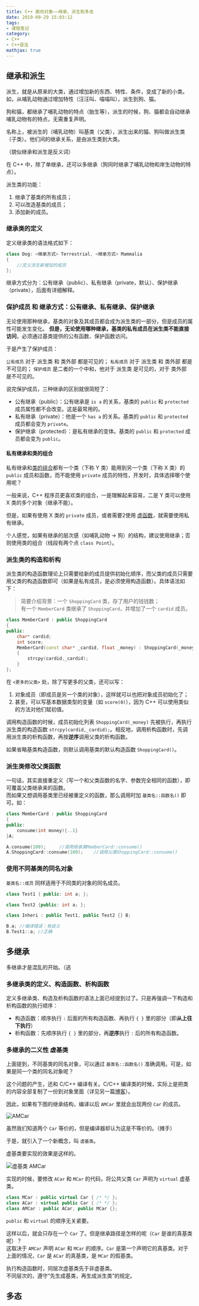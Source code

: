 ```yaml
---
title: C++ 面向对象——继承、派生和多态
date: 2019-09-29 15:03:12
tags:
- 课程笔记
category:
- C++
- C++语法
mathjax: true
---
```


## 继承和派生

派生，就是从原来的大类，通过增加新的东西、特性、条件，变成了新的小类。如，从哺乳动物通过增加特性（汪汪叫、喵喵叫），派生到狗、猫。

狗和猫，都继承了哺乳动物的特点（胎生等），派生的时候，狗、猫都会自动继承哺乳动物有的特点，无需重复声明。

名称上，被派生的（哺乳动物）叫基类（父类），派生出来的猫、狗叫做派生类（子类）。他们间的继承关系，是由派生类到大类。

（貌似继承和派生是反义词）

在 C++ 中，除了单继承，还可以多继承（狗同时继承了哺乳动物和岸生动物的特点）。

派生类的功能：

1. 继承了基类的所有成员；
2. 可以改造基类的成员；
3. 添加新的成员。

### 继承类的定义

定义继承类的语法格式如下：

```cpp
class Dog: <继承方式> Terrestrial, <继承方式> Mammalia
{
    //定义派生新增加的成员
};
```

继承方式分为：公有继承（public）、私有继承（private，默认）、保护继承（private），后面有详细解释。

### 保护成员 和 继承方式：公有继承、私有继承、保护继承

无论使用那种继承，基类的对象及其成员都会成为派生类的一部分，但是成员的属性可能发生变化。
**但是，无论使用哪种继承，基类的私有成员在派生类不能直接访问**，必须通过基类提供的公有函数、保护函数访问。

于是产生了保护成员：

`公有成员` 对于 派生类 和 类外部 都是可见的；
`私有成员` 对于 派生类 和 类外部 都是不可见的；
`保护成员` 是二者的一个中和，他对于 派生类 是可见的，对于 类外部 是不可见的。

说完保护成员，三种继承的区别就很简短了：

* 公有继承（public）：公有继承是 `is a` 的关系，基类的 `public` 和 `protected` 成员属性都不会改变。这是最常用的。
* 私有继承（private）：他是一个 `has a` 的关系。基类的 `public` 和 `protected` 成员都会变为 `private`。
* 保护继承（protected）：是私有继承的变体。基类的 `public` 和 `protected` 成员都会变为 `public`。

#### 私有继承和类的组合

私有继承和[类的组合](../class-and-object#类的组合)都有一个类（下称 Y 类）能用到另一个类（下称 X
类）的 `public` 成员和函数，而不能使用 `private` 成员的特性，开发时，具体选择哪个使用呢？

一般来说，C++ 程序员更喜欢类的组合，一是理解起来容易，二是 Y 类可以使用 X 类的多个对象（继承不能）。

但是，如果有使用 X 类的 `private` 成员，或者需要2使用 [虚函数](#虚函数)，就需要使用私有继承。

个人感觉，如果有继承的层次感（如哺乳动物 -> 狗）的结构，建议使用继承；否则使用类的组合（线段有两个点 `class Point`）。

### 派生类的构造和析构

派生类的构造函数理论上只需要给新的成员提供初始化顺序，而父类的成员只需要用父类的构造函数即可（如果是私有成员，是必须使用构造函数）。具体语法如下：

> 简要介绍背景：一个 `ShoppingCard` 类，存了用户的钱钱数；  
> 有一个 `MemberCard` 类继承了 `ShoppingCard`，并增加了一个 `cardid` 成员。

```c++
class MemberCard : public ShoppingCard
{
public:
    char* cardid;
	int score;
    MemberCard(const char* _cardid, float _money) : ShoppingCard(_money) //, <更多的父类>(<参数>)
    {
        strcpy(cardid,_cardid);
    }
};
```

在 `<更多的父类>` 处，除了写更多的父类，还可以写：

1. 对象成员（即成员是另一个类的对象），这样就可以也把对象成员初始化了；
2. 甚至，可以写基本数据类型的变量（如 `score(0)`），因为 C++ 可以使用类似的方法对他们赋初值。

调用构造函数的时候，成员初始化列表 `ShoppingCard(_money)` 先被执行，再执行派生类的构造函数 `strcpy(cardid,_cardid);`。相反地，调用析构函数时，先调用派生类的析构函数，再按**逆序**调用父类的析构函数。

如果省略基类构造函数，则默认调用基类的默认构造函数 `ShoppingCard()`。

### 派生类修改父类函数

一句话，其实直接重定义（写一个和父类函数的名字、参数完全相同的函数），即可覆盖父类继承来的函数。  
而如果又想调用基类里已经被重定义的函数，那么调用时加 `基类名::函数名()` 即可。如：

```cpp
class MemberCard : public ShoppingCard
{
public:
    consume(int money){..1}
}A;

A.consume(100);     //调用继承类MemberCard::consume()
A.ShoppingCard::consume(100);    //调用父类ShoppingCard::consume()
```

### 使用不同基类的同名对象

`基类名::成员` 同样适用于不同类的对象的同名成员。

```c++
class Test1 { public: int a; };

class Test2 {public: int a; };

class Inheri : public Test1, public Test2 {} B;

B.a; //编译错误：有歧义
B.Test1::a; //正确
```

## 多继承

多继承才是混乱的开始。（逃

### 多继承类的定义、构造函数、析构函数

定义多继承类、构造及析构函数的语法上面已经提到过了。只是再强调一下构造和析构函数的执行顺序：

* 构造函数：顺序执行 `:` 后面的所有构造函数、再执行 `{ }` 里的部分（即**从上往下执行**）  
* 析构函数：先顺序执行 `{ }` 里的部分，再**逆序**执行 `:` 后的所有构造函数。

### 多继承的二义性 虚基类

上面提到，不同基类的同名对象，可以通过 `基类名::函数名()` 准确调用。可是，如果是同一个类的同名对象呢？

这个问题的产生，还和 C/C++ 编译有关。C/C++ 编译类的时候，实际上是把类的内容全部复制了一份到对象里面（详见另一篇[博客](../C语言程序程序设计课程/#多文件编写)）。

因此，如果有下图的继承结构，编译以后 `AMCar` 里就会出现两份 `Car` 的成员。

![AMCar](AMCar.svg)

虽然我们知道两个 `Car` 等价的，但是编译器却认为这是不等价的。（摊手）

于是，就引入了一个新概念，叫 `虚基类`。

虚基类要实现的效果是这样的。

![虚基类 AMCar](AMCar_2.png)

实现的时候，要修改 `ACar` 和 `MCar` 的代码，将公共父类 `Car` 声明为 `virtual` 虚基类。

```c++
class MCar : public virtual Car { /* */ };
class ACar : virtual public Car { /* */ };
class AMCar : public ACar, public MCar {};
```

`public` 和 `virtual` 的顺序无关紧要。

这样以后，就会只存在一个 `Car` 了。但是继承路径是怎样的呢（`Car` 是谁的真基类呢）？  
这取决于 `AMCar` 声明 `ACar` 和 `MCar` 的顺序。`Car` 是第一个声明它的真基类。对于上面的情况，`Car` 是 `ACar` 的真基类，是 `MCar` 的假基类。

执行构造函数时，同层次虚基类先于非虚基类。  
不同层次的，遵守“先生成基类，再生成派生类”的规定。

## 多态